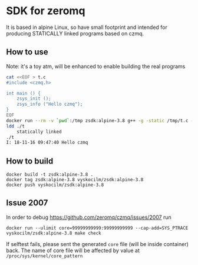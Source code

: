 # SDK for zeromq

It is based in alpine Linux, so have small footprint and intended for producing STATICALLY linked programs based on czmq.

## How to use

Note: it's a toy atm, will be enhanced to enable building the real programs

```sh
cat <<EOF > t.c
#include <czmq.h>

int main () {
    zsys_init ();
    zsys_info ("Hello czmq");
}
EOF
docker run --rm -v `pwd`:/tmp zsdk:alpine-3.8 g++ -g -static /tmp/t.c -lczmq -lzmq -lsodium -luuid -o /tmp/t
ldd ./t
    statically linked
./t
I: 18-11-16 09:47:40 Hello czmq
```

## How to build

```
docker build -t zsdk:alpine-3.8 .
docker tag zsdk:alpine-3.8 vyskocilm/zsdk:alpine-3.8
docker push vyskocilm/zsdk:alpine-3.8
```

## Issue 2007

In order to debug https://github.com/zeromq/czmq/issues/2007 run

```
docker run --ulimit core=99999999999:99999999999 --cap-add=SYS_PTRACE vyskocilm/zsdk:alpine-3.8 make check
```

If selftest fails, please sent the generated `core` file (will be inside
        container) back. The name of core file will be affected by value at
`/proc/sys/kernel/core_pattern`


